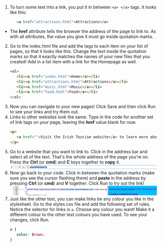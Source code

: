 1. To turn some text into a link, you put it in between `<a> </a>` tags. It looks like this: 
   ```html
      <a href="attractions.html">Attractions</a>
   ```
 * The **href** attribute tells the browser the address of the page to link to. As with all attributes, the value you give it must go inside quotation marks.
2. Go to the index.html file and add the tags to each item on your list of pages, so that it looks like this. Change the text inside the quotation marks so that it exactly matches the names of your new files that you created! Add in a list item with a link for the Homepage as well.
   ```html
   <ul>
      <li><a href="index.html">Home</a></li>
      <li><a href="attractions.html">Attractions</a></li>
      <li><a href="music.html">Music</a></li>
      <li><a href="food.html">Food</a></li>
   </ul>
   ```
3. Now you can navigate to your new pages! Click Save and then click Run to see your links and try them out.
4. Links to other websites look the same. Type in the code for another set of link tags on your page, leaving the **href** value blank for now. 
   ```html
   <p>
      <a href="">Visit the Irish Tourism website</a> to learn more about Ireland!
   </p>
   ```
5. Go to a website that you want to link to. Click in the address bar and select all of the text. That's the whole address of the page you're on. Press the **Ctrl** \(or **cmd**\) and **C** keys together to **copy** it. ![](assets/AddressBarURL.png)
6. Now go back to your code. Click in between the quotation marks \(make sure you see the cursor flashing there\) and **paste** in the address by pressing **Ctrl** \(or **cmd**\) and **V** together. Click Run to try out the link! ![](assets/LinkTagWithURL.png)
7. Just like the other text, you can make links be any colour you like in the stylesheet. Go to the styles.css file and add the following set of rules. Notice the selector for links is `a`. Choose any colour you want! Make it a different colour to the other text colours you have used. To see your changes, click Run.
   ```css
   a {
      color: Brown;
   }
   ```
